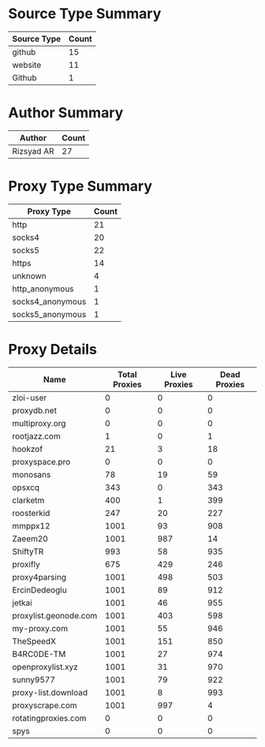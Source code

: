 # Source Type Summary

| Source Type | Count |
|-------------|-------|
| github | 15 |
| website | 11 |
| Github | 1 |


# Author Summary

| Author | Count |
|--------|-------|
| Rizsyad AR | 27 |


# Proxy Type Summary

| Proxy Type | Count |
|------------|-------|
| http | 21 |
| socks4 | 20 |
| socks5 | 22 |
| https | 14 |
| unknown | 4 |
| http_anonymous | 1 |
| socks4_anonymous | 1 |
| socks5_anonymous | 1 |


# Proxy Details

| Name | Total Proxies | Live Proxies | Dead Proxies |
|------|---------------|--------------|---------------|
| zloi-user | 0 | 0 | 0 |
| proxydb.net | 0 | 0 | 0 |
| multiproxy.org | 0 | 0 | 0 |
| rootjazz.com | 1 | 0 | 1 |
| hookzof | 21 | 3 | 18 |
| proxyspace.pro | 0 | 0 | 0 |
| monosans | 78 | 19 | 59 |
| opsxcq | 343 | 0 | 343 |
| clarketm | 400 | 1 | 399 |
| roosterkid | 247 | 20 | 227 |
| mmppx12 | 1001 | 93 | 908 |
| Zaeem20 | 1001 | 987 | 14 |
| ShiftyTR | 993 | 58 | 935 |
| proxifly | 675 | 429 | 246 |
| proxy4parsing | 1001 | 498 | 503 |
| ErcinDedeoglu | 1001 | 89 | 912 |
| jetkai | 1001 | 46 | 955 |
| proxylist.geonode.com | 1001 | 403 | 598 |
| my-proxy.com | 1001 | 55 | 946 |
| TheSpeedX | 1001 | 151 | 850 |
| B4RC0DE-TM | 1001 | 27 | 974 |
| openproxylist.xyz | 1001 | 31 | 970 |
| sunny9577 | 1001 | 79 | 922 |
| proxy-list.download | 1001 | 8 | 993 |
| proxyscrape.com | 1001 | 997 | 4 |
| rotatingproxies.com | 0 | 0 | 0 |
| spys | 0 | 0 | 0 |
